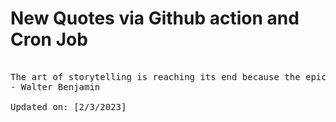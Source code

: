 # New Quotes via Github action and Cron Job

<pre>
<!-- #quote -->
The art of storytelling is reaching its end because the epic side of truth, wisdom, is dying out.
- Walter Benjamin

Updated on: [2/3/2023]
<!-- #quoteEnd -->
</pre>
